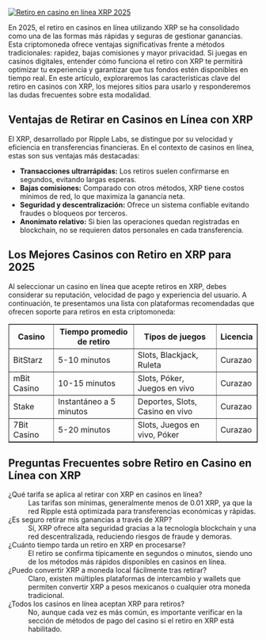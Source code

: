 [![Retiro en casino en línea XRP 2025](https://123-caf.pages.dev/gitsignup.png)](https://vrmoo.ru/Bt82HjjY)

<p>En 2025, el retiro en casinos en línea utilizando XRP se ha consolidado como una de las formas más rápidas y seguras de gestionar ganancias. Esta criptomoneda ofrece ventajas significativas frente a métodos tradicionales: rapidez, bajas comisiones y mayor privacidad. Si juegas en casinos digitales, entender cómo funciona el retiro con XRP te permitirá optimizar tu experiencia y garantizar que tus fondos estén disponibles en tiempo real. En este artículo, exploraremos las características clave del retiro en casinos con XRP, los mejores sitios para usarlo y responderemos las dudas frecuentes sobre esta modalidad.</p>  <h2>Ventajas de Retirar en Casinos en Línea con XRP</h2> <p>El XRP, desarrollado por Ripple Labs, se distingue por su velocidad y eficiencia en transferencias financieras. En el contexto de casinos en línea, estas son sus ventajas más destacadas:</p> <ul>   <li><strong>Transacciones ultrarrápidas:</strong> Los retiros suelen confirmarse en segundos, evitando largas esperas.</li>   <li><strong>Bajas comisiones:</strong> Comparado con otros métodos, XRP tiene costos mínimos de red, lo que maximiza la ganancia neta.</li>   <li><strong>Seguridad y descentralización:</strong> Ofrece un sistema confiable evitando fraudes o bloqueos por terceros.</li>   <li><strong>Anonimato relativo:</strong> Si bien las operaciones quedan registradas en blockchain, no se requieren datos personales en cada transferencia.</li> </ul>  <h2>Los Mejores Casinos con Retiro en XRP para 2025</h2> <p>Al seleccionar un casino en línea que acepte retiros en XRP, debes considerar su reputación, velocidad de pago y experiencia del usuario. A continuación, te presentamos una lista con plataformas recomendadas que ofrecen soporte para retiros en esta criptomoneda:</p>  <table border="1" cellpadding="8" cellspacing="0">   <thead>     <tr>       <th>Casino</th>       <th>Tiempo promedio de retiro</th>       <th>Tipos de juegos</th>       <th>Licencia</th>     </tr>   </thead>   <tbody>     <tr>       <td>BitStarz</td>       <td>5-10 minutos</td>       <td>Slots, Blackjack, Ruleta</td>       <td>Curazao</td>     </tr>     <tr>       <td>mBit Casino</td>       <td>10-15 minutos</td>       <td>Slots, Póker, Juegos en vivo</td>       <td>Curazao</td>     </tr>     <tr>       <td>Stake</td>       <td>Instantáneo a 5 minutos</td>       <td>Deportes, Slots, Casino en vivo</td>       <td>Curazao</td>     </tr>     <tr>       <td>7Bit Casino</td>       <td>5-20 minutos</td>       <td>Slots, Juegos en vivo, Póker</td>       <td>Curazao</td>     </tr>   </tbody> </table>  <h2>Preguntas Frecuentes sobre Retiro en Casino en Línea con XRP</h2> <dl>   <dt>¿Qué tarifa se aplica al retirar con XRP en casinos en línea?</dt>   <dd>Las tarifas son mínimas, generalmente menos de 0.01 XRP, ya que la red Ripple está optimizada para transferencias económicas y rápidas.</dd>      <dt>¿Es seguro retirar mis ganancias a través de XRP?</dt>   <dd>Sí, XRP ofrece alta seguridad gracias a la tecnología blockchain y una red descentralizada, reduciendo riesgos de fraude y demoras.</dd>      <dt>¿Cuánto tiempo tarda un retiro en XRP en procesarse?</dt>   <dd>El retiro se confirma típicamente en segundos o minutos, siendo uno de los métodos más rápidos disponibles en casinos en línea.</dd>      <dt>¿Puedo convertir XRP a moneda local fácilmente tras retirar?</dt>   <dd>Claro, existen múltiples plataformas de intercambio y wallets que permiten convertir XRP a pesos mexicanos o cualquier otra moneda tradicional.</dd>      <dt>¿Todos los casinos en línea aceptan XRP para retiros?</dt>   <dd>No, aunque cada vez es más común, es importante verificar en la sección de métodos de pago del casino si el retiro en XRP está habilitado.</dd> </dl>